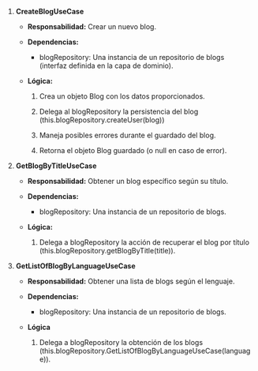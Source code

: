 1.  **CreateBlogUseCase**
    
    *   **Responsabilidad:** Crear un nuevo blog.
        
    *   **Dependencias:**
        
        *   blogRepository: Una instancia de un repositorio de blogs (interfaz definida en la capa de dominio).
            
    *   **Lógica:**
        
        1.  Crea un objeto Blog con los datos proporcionados.
            
        2.  Delega al blogRepository la persistencia del blog (this.blogRepository.createUser(blog))
            
        3.  Maneja posibles errores durante el guardado del blog.
            
        4.  Retorna el objeto Blog guardado (o null en caso de error).
            
2.  **GetBlogByTitleUseCase**
    
    *   **Responsabilidad:** Obtener un blog específico según su título.
        
    *   **Dependencias:**
        
        *   blogRepository: Una instancia de un repositorio de blogs.
            
    *   **Lógica:**
        
        1.  Delega a blogRepository la acción de recuperar el blog por título (this.blogRepository.getBlogByTitle(title)).
            
3.  **GetListOfBlogByLanguageUseCase**
    
    *   **Responsabilidad:** Obtener una lista de blogs según el lenguaje.
        
    *   **Dependencias:**
        
        *   blogRepository: Una instancia de un repositorio de blogs.
            
    *   **Lógica**
        
        1.  Delega a blogRepository la obtención de los blogs (this.blogRepository.GetListOfBlogByLanguageUseCase(language)).